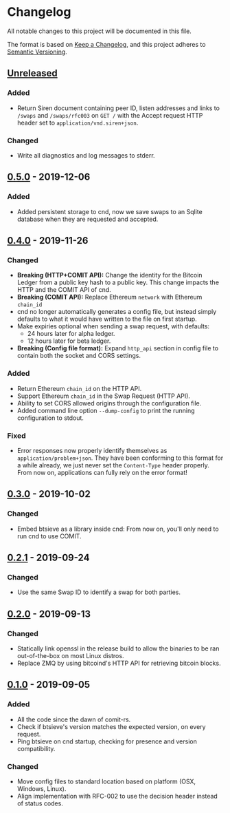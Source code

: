 # Changelog
All notable changes to this project will be documented in this file.

The format is based on [Keep a Changelog](https://keepachangelog.com/en/1.0.0/),
and this project adheres to [Semantic Versioning](https://semver.org/spec/v2.0.0.html).

## [Unreleased]

### Added
- Return Siren document containing peer ID, listen addresses and links to `/swaps` and `/swaps/rfc003` on `GET /` with the Accept request HTTP header set to `application/vnd.siren+json`.

### Changed
- Write all diagnostics and log messages to stderr.

## [0.5.0] - 2019-12-06

### Added
- Added persistent storage to cnd, now we save swaps to an Sqlite database when they are requested and accepted.

## [0.4.0] - 2019-11-26

### Changed
- **Breaking (HTTP+COMIT API):** Change the identity for the Bitcoin Ledger from a public key hash to a public key. This change impacts the HTTP and the COMIT API of cnd.
- **Breaking (COMIT API):**  Replace Ethereum `network` with Ethereum `chain_id`
- cnd no longer automatically generates a config file, but instead simply defaults to what it would have written to the file on first startup.
- Make expiries optional when sending a swap request, with defaults:
  - 24 hours later for alpha ledger.
  - 12 hours later for beta ledger.
- **Breaking (Config file format):** Expand `http_api` section in config file to contain both the socket and CORS settings.

### Added
- Return Ethereum `chain_id` on the HTTP API.
- Support Ethereum `chain_id` in the Swap Request (HTTP API).
- Ability to set CORS allowed origins through the configuration file.
- Added command line option `--dump-config` to print the running configuration to stdout.

### Fixed
- Error responses now properly identify themselves as `application/problem+json`. They have been conforming to this format for a while already, we just never set the `Content-Type` header properly. From now on, applications can fully rely on the error format!

## [0.3.0] - 2019-10-02
### Changed
- Embed btsieve as a library inside cnd: From now on, you'll only need to run cnd to use COMIT.

## [0.2.1] - 2019-09-24
### Changed
- Use the same Swap ID to identify a swap for both parties.

## [0.2.0] - 2019-09-13
### Changed
- Statically link openssl in the release build to allow the binaries to be ran out-of-the-box on most Linux distros.
- Replace ZMQ by using bitcoind's HTTP API for retrieving bitcoin blocks.

## [0.1.0] - 2019-09-05
### Added
- All the code since the dawn of comit-rs.
- Check if btsieve's version matches the expected version, on every request.
- Ping btsieve on cnd startup, checking for presence and version compatibility.

### Changed
- Move config files to standard location based on platform (OSX, Windows, Linux).
- Align implementation with RFC-002 to use the decision header instead of status codes.

[Unreleased]: https://github.com/comit-network/comit-rs/compare/0.5.0...HEAD
[0.5.0]: https://github.com/comit-network/comit-rs/compare/0.4.0...0.5.0
[0.4.0]: https://github.com/comit-network/comit-rs/compare/0.3.0...0.4.0
[0.3.0]: https://github.com/comit-network/comit-rs/compare/0.2.1...0.3.0
[0.2.1]: https://github.com/comit-network/comit-rs/compare/0.2.0...0.2.1
[0.2.0]: https://github.com/comit-network/comit-rs/compare/b2dd02a7f93dc82f5cc9fd4b6eaaf54de1459ff6...40116c3e8a9f57a213661917b8cc057e1db60755
[0.1.0]: https://github.com/comit-network/comit-rs/compare/1625533e04119e8496b14d5e18786f150b4fce4d...b2dd02a7f93dc82f5cc9fd4b6eaaf54de1459ff6
